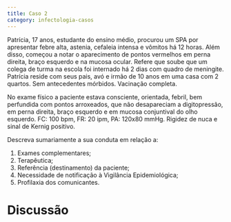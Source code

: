 ```yaml
---
title: Caso 2
category: infectologia-casos
---
```


Patrícia, 17 anos, estudante do ensino médio, procurou um SPA por apresentar febre alta, astenia, cefaleia intensa e vômitos há 12 horas. Além disso, começou a notar o aparecimento de pontos vermelhos em perna direita, braço esquerdo e na mucosa ocular. Refere que soube que um colega de turma na escola foi internado há 2 dias com quadro de meningite. Patrícia reside com seus pais, avó e irmão de 10 anos em uma casa com 2 quartos. Sem antecedentes mórbidos. Vacinação completa.

No exame físico a paciente estava consciente, orientada, febril, bem perfundida com pontos arroxeados, que não desapareciam a digitopressão, em perna direita, braço esquerdo e em mucosa conjuntival do olho esquerdo. FC: 100 bpm, FR: 20 ipm, PA: 120x80 mmHg. Rigidez de nuca e sinal de Kernig positivo.

Descreva sumariamente a sua conduta em relação a:

1. Exames complementares;
2. Terapêutica;
3. Referência (destinamento) da paciente;
4. Necessidade de notificação à Vigilância Epidemiológica;
5. Profilaxia dos comunicantes.

# Discussão
